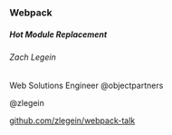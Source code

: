 
### Webpack
##### Hot Module Replacement
###### Zach Legein
Web Solutions Engineer @objectpartners

@zlegein

[github.com/zlegein/webpack-talk](https://github.com/zlegein/webpack-talk)
